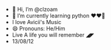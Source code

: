 - 👋 Hi, I’m @clzoam
- 🌱 I’m currently learning python ❤️❤️‍🔥
- I love Avicii's Music
- 😄 Pronouns: He/Him
- Live A life you will remember ◢◤
- 13/08/12
<!---
clzoam/clzoam is a ✨ special ✨ repository because its `README.md` (this file) appears on your GitHub profile.
You can click the Preview link to take a look at your changes.
--->
